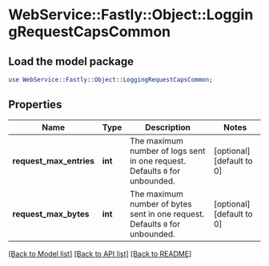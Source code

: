 # WebService::Fastly::Object::LoggingRequestCapsCommon

## Load the model package
```perl
use WebService::Fastly::Object::LoggingRequestCapsCommon;
```

## Properties
Name | Type | Description | Notes
------------ | ------------- | ------------- | -------------
**request_max_entries** | **int** | The maximum number of logs sent in one request. Defaults `0` for unbounded. | [optional] [default to 0]
**request_max_bytes** | **int** | The maximum number of bytes sent in one request. Defaults `0` for unbounded. | [optional] [default to 0]

[[Back to Model list]](../README.md#documentation-for-models) [[Back to API list]](../README.md#documentation-for-api-endpoints) [[Back to README]](../README.md)


